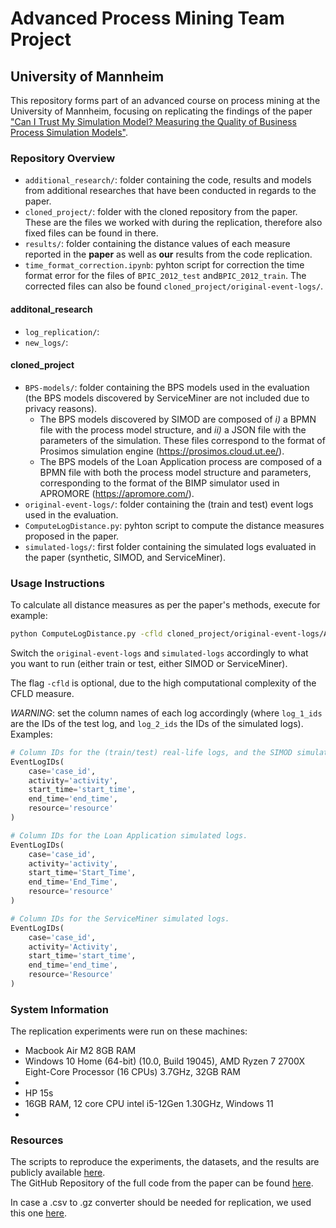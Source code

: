 # Advanced Process Mining Team Project
## University of Mannheim

This repository forms part of an advanced course on process mining at the University of Mannheim, focusing on replicating the findings of the paper ["Can I Trust My Simulation Model? Measuring the Quality of Business Process Simulation Models"](https://link.springer.com/chapter/10.1007/978-3-031-41620-0_2#Bib1).

### Repository Overview

- `additional_research/`: folder containing the code, results and models from additional researches that have been conducted in regards to the paper.
- `cloned_project/`: folder with the cloned repository from the paper. These are the files we worked with during the replication, therefore also fixed files can be found in there.
- `results/`: folder containing the distance values of each measure reported in the **paper** as well as **our** results from the code replication.
- `time_format_correction.ipynb`: pyhton script for correction the time format error for the files of `BPIC_2012_test` and`BPIC_2012_train`. The corrected files can also be found `cloned_project/original-event-logs/`.

#### additonal_research
- `log_replication/`:
- `new_logs/`:

#### cloned_project
- `BPS-models/`: folder containing the BPS models used in the evaluation (the BPS models discovered by ServiceMiner are not included due to privacy reasons).
  - The BPS models discovered by SIMOD are composed of _i)_ a BPMN file with the process model structure, and _ii)_ a JSON file with the parameters of the simulation. These files correspond to the format of Prosimos simulation engine (https://prosimos.cloud.ut.ee/).
  - The BPS models of the Loan Application process are composed of a BPMN file with both the process model structure and parameters, corresponding to the format of the BIMP simulator used in APROMORE (https://apromore.com/).
- `original-event-logs/`: folder containing the (train and test) event logs used in the evaluation.
- `ComputeLogDistance.py`: pyhton script to compute the distance measures proposed in the paper.
- `simulated-logs/`: first folder containing the simulated logs evaluated in the paper (synthetic, SIMOD, and ServiceMiner).

### Usage Instructions

To calculate all distance measures as per the paper's methods, execute for example:

```bash
python ComputeLogDistance.py -cfld cloned_project/original-event-logs/AcademicCredentials_test.csv.gz cloned_project/simulated-logs/AcademicCredentials_SIMOD.csv.gz
```

Switch the `original-event-logs` and `simulated-logs` accordingly to what you want to run (either train or test, either SIMOD or ServiceMiner). 

The flag `-cfld` is optional, due to the high computational complexity of the CFLD measure.

*WARNING*: set the column names of each log accordingly (where `log_1_ids` are the IDs of the test log, and `log_2_ids` the IDs of the simulated logs). Examples:

```python
# Column IDs for the (train/test) real-life logs, and the SIMOD simulated logs.
EventLogIDs(
    case='case_id',
    activity='activity',
    start_time='start_time',
    end_time='end_time',
    resource='resource'
)

# Column IDs for the Loan Application simulated logs.
EventLogIDs(
    case='case_id',
    activity='activity',
    start_time='Start_Time',
    end_time='End_Time',
    resource='resource'
)

# Column IDs for the ServiceMiner simulated logs.
EventLogIDs(
    case='case_id',
    activity='Activity',
    start_time='start_time',
    end_time='end_time',
    resource='Resource'
)
```

### System Information

The replication experiments were run on these machines:

- Macbook Air M2 8GB RAM
- Windows 10 Home (64-bit) (10.0, Build 19045), AMD Ryzen 7 2700X Eight-Core Processor (16 CPUs) 3.7GHz, 32GB RAM
-
- HP 15s
- 16GB RAM, 12 core CPU intel i5-12Gen 1.30GHz, Windows 11
-

### Resources
The scripts to reproduce the experiments, the datasets, and the results are publicly available [here](https://zenodo.org/records/7761252).<br>
The GitHub Repository of the full code from the paper can be found [here](https://github.com/AutomatedProcessImprovement/log-distance-measures).

In case a .csv to .gz converter should be needed for replication, we used this one [here](https://gzip.swimburger.net/).
